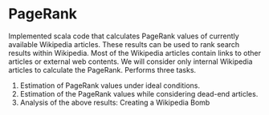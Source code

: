 # PageRank
Implemented scala code  that calculates PageRank  values of currently available Wikipedia articles.
These results can be used to rank search results within Wikipedia. Most of the Wikipedia articles contain links to other articles or external web contents. 
We will consider only internal Wikipedia articles to calculate the PageRank.
Performs three tasks.
1) Estimation of PageRank values under ideal conditions.
2) Estimation of the PageRank values while considering dead-end articles.
3) Analysis of the above results: Creating a Wikipedia Bomb

